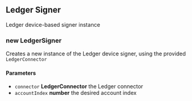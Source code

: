 ## Ledger Signer

Ledger device-based signer instance

### new LedgerSigner

Creates a new instance of the Ledger device signer, using the provided `LedgerConnector`

#### Parameters

* `connector` **LedgerConnector** the Ledger connector
* `accountIndex` **number** the desired account index